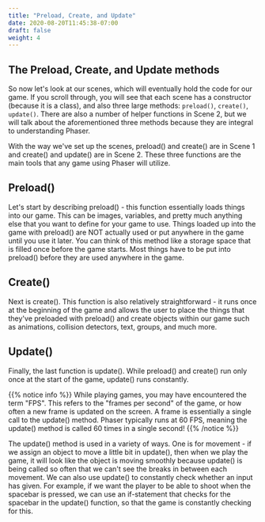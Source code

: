 ```yaml
---
title: "Preload, Create, and Update"
date: 2020-08-20T11:45:38-07:00
draft: false
weight: 4
---
```


## The Preload, Create, and Update methods

So now let's look at our scenes, which will eventually hold the code for our game. If you scroll through, you will see that each scene has a constructor (because it is a class), and also three large methods: `preload()`, `create()`, `update()`. There are also a number of helper functions in Scene 2, but we will talk about the aforementioned three methods because they are integral to understanding Phaser.

With the way we've set up the scenes, preload() and create() are in Scene 1 and create() and update() are in Scene 2. These three functions are the main tools that any game using Phaser will utilize.
## Preload()

Let's start by describing preload() - this function essentially loads things into our game. This can be images, variables, and pretty much anything else that you want to define for your game to use. Things loaded up into the game with preload() are NOT actually used or put anywhere in the game until you use it later. You can think of this method like a storage space that is filled once before the game starts. Most things have to be put into preload() before they are used anywhere in the game.

## Create()

Next is create(). This function is also relatively straightforward - it runs once at the beginning of the game and allows the user to place the things that they've preloaded with preload() and create objects within our game such as animations, collision detectors, text, groups, and much more.

## Update()

Finally, the last function is update(). While preload() and create() run only once at the start of the game, update() runs constantly.

{{% notice info %}}
While playing games, you may have encountered the term "FPS". This refers to the "frames per second" of the game, or how often a new frame is updated on the screen. A frame is essentially a single call to the update() method. Phaser typically runs at 60 FPS, meaning the update() method is called 60 times in a single second!
{{% /notice %}}

The update() method is used in a variety of ways. One is for movement - if we assign an object to move a little bit in update(), then when we play the game, it will look like the object is moving smoothly because update() is being called so often that we can't see the breaks in between each movement. We can also use update() to constantly check whether an input has given. For example, if we want the player to be able to shoot when the spacebar is pressed, we can use an if-statement that checks for the spacebar in the update() function, so that the game is constantly checking for this.
